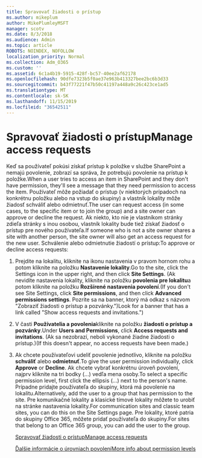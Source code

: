 ```yaml
---
title: Spravovať žiadosti o prístup
ms.author: mikeplum
author: MikePlumleyMSFT
manager: scotv
ms.date: 8/3/2018
ms.audience: Admin
ms.topic: article
ROBOTS: NOINDEX, NOFOLLOW
localization_priority: Normal
ms.collection: Adm_O365
ms.custom: ''
ms.assetid: 6c1a4b19-5915-428f-bc57-40ee2af62178
ms.openlocfilehash: 90dfe7323b5f0ae37e963b413327bee2bc6b3d33
ms.sourcegitcommit: b43f77221f47b50c41197a448a9c26c423ce1ad5
ms.translationtype: MT
ms.contentlocale: sk-SK
ms.lasthandoff: 11/15/2019
ms.locfileid: "36542511"
---
```

# <a name="manage-access-requests"></a><span data-ttu-id="f1197-102">Spravovať žiadosti o prístup</span><span class="sxs-lookup"><span data-stu-id="f1197-102">Manage access requests</span></span>

<span data-ttu-id="f1197-103">Keď sa používateľ pokúsi získať prístup k položke v službe SharePoint a nemajú povolenie, zobrazí sa správa, že potrebujú povolenie na prístup k položke.</span><span class="sxs-lookup"><span data-stu-id="f1197-103">When a user tries to access an item in SharePoint and they don't have permission, they'll see a message that they need permission to access the item.</span></span> <span data-ttu-id="f1197-104">Používateľ môže požiadať o prístup (v niektorých prípadoch na konkrétnu položku alebo na vstup do skupiny) a vlastník lokality môže žiadosť schváliť alebo odmietnuť.</span><span class="sxs-lookup"><span data-stu-id="f1197-104">The user can request access (in some cases, to the specific item or to join the group) and a site owner can approve or decline the request.</span></span> <span data-ttu-id="f1197-105">Ak niekto, kto nie je vlastníkom stránky zdieľa stránky s inou osobou, vlastník lokality bude tiež získať žiadosť o prístup pre nového používateľa.</span><span class="sxs-lookup"><span data-stu-id="f1197-105">If someone who is not a site owner shares a site with another person, the site owner will also get an access request for the new user.</span></span> <span data-ttu-id="f1197-106">Schválenie alebo odmietnutie žiadostí o prístup:</span><span class="sxs-lookup"><span data-stu-id="f1197-106">To approve or decline access requests:</span></span>
  
1. <span data-ttu-id="f1197-107">Prejdite na lokalitu, kliknite na ikonu nastavenia v pravom hornom rohu a potom kliknite na položku **Nastavenie lokality**.</span><span class="sxs-lookup"><span data-stu-id="f1197-107">Go to the site, click the Settings icon in the upper right, and then click **Site Settings**.</span></span> <span data-ttu-id="f1197-108">(Ak nevidíte nastavenia lokality, kliknite na položku **povolenia pre lokalitu**a potom kliknite na položku **Rozšírené nastavenia povolení**.</span><span class="sxs-lookup"><span data-stu-id="f1197-108">(If you don't see Site Settings, click **Site permissions**, and then click **Advanced permissions settings**.</span></span> <span data-ttu-id="f1197-109">Pozrite sa na banner, ktorý má odkaz s názvom "Zobraziť žiadosti o prístup a pozvánky.")</span><span class="sxs-lookup"><span data-stu-id="f1197-109">Look for a banner that has a link called "Show access requests and invitations.")</span></span>
    
2. <span data-ttu-id="f1197-110">V časti **Používatelia a povolenia**kliknite na položku **žiadosti o prístup a pozvánky**.</span><span class="sxs-lookup"><span data-stu-id="f1197-110">Under **Users and Permissions**, click **Access requests and invitations**.</span></span> <span data-ttu-id="f1197-111">(Ak sa nezobrazí, neboli vykonané žiadne žiadosti o prístup.)</span><span class="sxs-lookup"><span data-stu-id="f1197-111">(If this doesn't appear, no access requests have been made.)</span></span>
    
3. <span data-ttu-id="f1197-112">Ak chcete používateľovi udeliť povolenie jednotlivo, kliknite na položku **schváliť** alebo **odmietnuť**.</span><span class="sxs-lookup"><span data-stu-id="f1197-112">To give the user permission individually, click **Approve** or **Decline**.</span></span> <span data-ttu-id="f1197-113">Ak chcete vybrať konkrétnu úroveň povolení, najprv kliknite na tri bodky (...) vedľa mena osoby.</span><span class="sxs-lookup"><span data-stu-id="f1197-113">To select a specific permission level, first click the ellipsis (...) next to the person's name.</span></span> <span data-ttu-id="f1197-114">Prípadne pridajte používateľa do skupiny, ktorá má povolenie na lokalitu.</span><span class="sxs-lookup"><span data-stu-id="f1197-114">Alternatively, add the user to a group that has permission to the site.</span></span> <span data-ttu-id="f1197-115">Pre komunikačné lokality a klasické tímové lokality môžete to urobiť na stránke nastavenia lokality.</span><span class="sxs-lookup"><span data-stu-id="f1197-115">For communication sites and classic team sites, you can do this on the Site Settings page.</span></span> <span data-ttu-id="f1197-116">Pre lokality, ktoré patria do skupiny Office 365, môžete pridať používateľa do skupiny.</span><span class="sxs-lookup"><span data-stu-id="f1197-116">For sites that belong to an Office 365 group, you can add the user to the group.</span></span>
    
    [<span data-ttu-id="f1197-117">Spravovať žiadosti o prístup</span><span class="sxs-lookup"><span data-stu-id="f1197-117">Manage access requests </span></span>](https://go.microsoft.com/fwlink/?linkid=2008747)
    
    [<span data-ttu-id="f1197-118">Ďalšie informácie o úrovniach povolení</span><span class="sxs-lookup"><span data-stu-id="f1197-118">More info about permission levels</span></span>](https://go.microsoft.com/fwlink/?linkid=867071)
    

